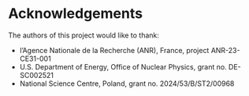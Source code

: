 # Acknowledgements

The authors of this project would like to thank:
-  l’Agence Nationale de la Recherche (ANR), France, project ANR-23-CE31-001
-  U.S. Department of Energy, Office of Nuclear Physics, grant no. DE-SC002521
-  National Science Centre, Poland, grant no. 2024/53/B/ST2/00968 
